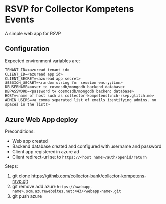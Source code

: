 RSVP for Collector Kompetens Events
===================================

A simple web app for RSVP

Configuration
---------------
Expected environment variables are:

```
TENANT_ID=<azuread tenant id>
CLIENT_ID=<azuread app id>
CLIENT_SECRET=<azuread app secret>
SESSION_SECRET=<random string for session encryption>
DBUSERNAME=<user to cosmosdb/mongodb backend database>
DBPASSWORD=<password to cosmosdb/mongodb backend database>
HOST=<name of host such as collector-kompetenslunch-rsvp.glitch.me>
ADMIN_USERS=<a comma separated list of emails identifying admins. no spaces in the list!>
```

Azure Web App deploy
---------------------

Preconditions: 
  * Web app created
  * Backend database created and configured with username and password
  * Client app registered in azure ad
  * Client redirect-uri set to `https://<host name>/auth/openid/return`

Steps:
  1. git clone https://github.com/collector-bank/collector-kompetens-rsvp.git
  2. git remove add azure `https://<webapp-name>.scm.azurewebsites.net:443/<webapp-name>.git`
  3. git push azure
